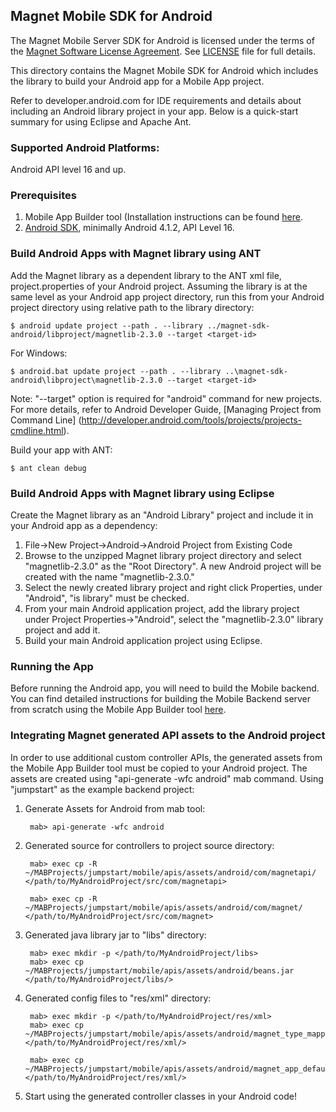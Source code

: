 ## Magnet Mobile SDK for Android

The Magnet Mobile Server SDK for Android is licensed under the terms of the [Magnet Software License Agreement](http://www.magnet.com/resources/tos.html). See [LICENSE](https://github.com/magnetsystems/magnet-sdk-android/blob/master/LICENSE) file for full details.


This directory contains the Magnet Mobile SDK for Android which includes the library to build your Android app for a Mobile App project.

Refer to  developer.android.com for IDE requirements and details about including an Android library project in your app. Below is a quick-start summary for using Eclipse and Apache Ant.

### Supported Android Platforms:
Android API level 16 and up.


### Prerequisites
1. Mobile App Builder tool (Installation instructions can be found [here](https://factory.magnet.com/get-started/#gs-step1).
2. [Android SDK](http://developer.android.com/tools/index.html), minimally Android 4.1.2, API Level 16.

### Build Android Apps with Magnet library using ANT

Add the Magnet library as a dependent library to the ANT xml file, project.properties of your Android project. Assuming the library is at the same level as your Android app project directory, run this from your Android project directory using relative path to the library directory:

    $ android update project --path . --library ../magnet-sdk-android/libproject/magnetlib-2.3.0 --target <target-id>

For Windows:

    $ android.bat update project --path . --library ..\magnet-sdk-android\libproject\magnetlib-2.3.0 --target <target-id>

Note: "--target" option is required for "android" command for new projects. For more details, refer to Android Developer Guide, [Managing Project from Command Line] (http://developer.android.com/tools/projects/projects-cmdline.html).


Build your app with ANT:

    $ ant clean debug


### Build Android Apps with Magnet library using Eclipse

Create the Magnet library as an "Android Library" project and include it in your Android app as a dependency:

1. File->New Project->Android->Android Project from Existing Code
2. Browse to the unzipped Magnet library project directory and select "magnetlib-2.3.0" as the "Root Directory".
A new Android project will be created with the name "magnetlib-2.3.0."
4. Select the newly created library project and right click Properties, under "Android", "is library" must be checked.
5. From your main Android application project, add the library project under Project Properties->"Android", select the "magnetlib-2.3.0" library project and add it.
6. Build your main Android application project using Eclipse.


### Running the App

Before running the Android app, you will need to build the Mobile backend. You can find detailed instructions for building the Mobile Backend server from scratch using the Mobile App Builder tool [here](https://factory.magnet.com/get-started/#gs-step2).

### Integrating Magnet generated API assets to the Android project


In order to use additional custom controller APIs, the generated assets from the Mobile App Builder tool must be copied to your Android project. The assets are created using "api-generate -wfc android" mab command. Using "jumpstart" as the example backend project:

1. Generate Assets for Android from mab tool:
		
		mab> api-generate -wfc android
		
2. Generated source for controllers to project source directory:

        mab> exec cp -R ~/MABProjects/jumpstart/mobile/apis/assets/android/com/magnetapi/ </path/to/MyAndroidProject/src/com/magnetapi>

        mab> exec cp -R ~/MABProjects/jumpstart/mobile/apis/assets/android/com/magnet/ </path/to/MyAndroidProject/src/com/magnet>


3. Generated java library jar to "libs" directory:

		mab> exec mkdir -p </path/to/MyAndroidProject/libs>
		mab> exec cp ~/MABProjects/jumpstart/mobile/apis/assets/android/beans.jar </path/to/MyAndroidProject/libs/>

4. Generated config files to "res/xml" directory:
		
		mab> exec mkdir -p </path/to/MyAndroidProject/res/xml>
		mab> exec cp ~/MABProjects/jumpstart/mobile/apis/assets/android/magnet_type_mapper.xml </path/to/MyAndroidProject/res/xml/>

		mab> exec cp ~/MABProjects/jumpstart/mobile/apis/assets/android/magnet_app_default.xml </path/to/MyAndroidProject/res/xml/>

5. Start using the generated controller classes in your Android code!



